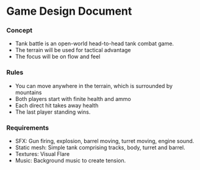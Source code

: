 # Game Design Document

### Concept
- Tank battle is an open-world head-to-head tank combat game. 
- The terrain will be used for tactical advantage
- The focus will be on flow and feel

### Rules
- You can move anywhere in the terrain, which is surrounded by mountains
- Both players start with finite health and ammo
- Each direct hit takes away health
- The last player standing wins.

### Requirements
- SFX: Gun firing, explosion, barrel moving, turret moving, engine sound.
- Static mesh: Simple tank comprising tracks, body, turret and barrel.
- Textures: Visual Flare
- Music: Background music to create tension.